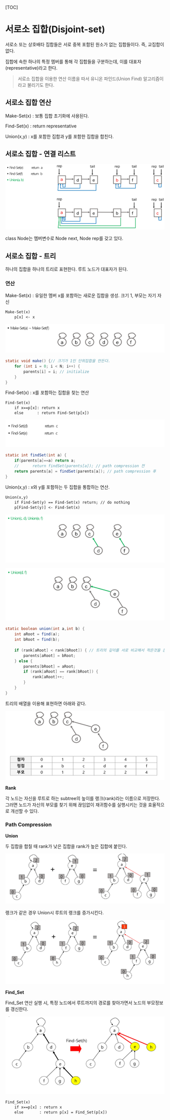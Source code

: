 [TOC]



# 서로소 집합(Disjoint-set)

서로소 또는 상호배타 집합들은 서로 중복 포함된 원소가 없는 집합들이다. 즉, 교집합이 없다.

집합에 속한 하나의 특정 멤버를 통해 각 집합들을 구분하는데, 이를 대표자(representative)라고 한다.



> 서로소 집합을 이용한 연산 이름을 따서 유니온 파인드(Union Find) 알고리즘이라고 불리기도 한다.



## 서로소 집합 연산

Make-Set(x) : 보통 집합 초기화에 사용된다.

Find-Set(x) : return representative

Union(x,y) : x를 포함한 집합과 y를 포함한 집합을 합친다.



## 서로소 집합 - 연결 리스트

![image-20210318101437300](images/image-20210318101437300.png) 

class Node는 멤버변수로 Node next, Node rep를 갖고 있다.



## 서로소 집합 - 트리

하나의 집합을 하나의 트리로 표현한다. 루트 노드가 대표자가 된다.



### 연산

Make-Set(x) : 유일한 멤버 x를 포함하는 새로운 집합을 생성. 크기 1, 부모는 자기 자신

```
Make-Set(x)
	p[x] <- x
```



![image-20210318103201055](images/image-20210318103201055.png)

```java
static void make() {// 크기가 1인 단위집합을 만든다.
    for (int i = 0; i < N; i++) {
        parents[i] = i; // initialize
    }
}
```







Find-Set(x) : x를 포함하는 집합을 찾는 연산

```
Find-Set(x)
	if x==p[x]: return x
	else      : return Find-Set(p[x])
```



![image-20210318103239171](images/image-20210318103239171.png) 

```java
static int findSet(int a) {
    if(parents[a]==a) return a;
    //		return findSet(parents[a]); // path compression 전 
    return parents[a] = findSet(parents[a]); // path compression 후 
}
```





Union(x,y) : x와 y를 포함하는 두 집합을 통합하는 연산.

```
Union(x,y)
	if Find-Set(y) == Find-Set(x) return; // do nothing
	p[Find-Set(y)] <- Find-Set(x)
```

 

![image-20210318103210312](images/image-20210318103210312.png) 

![image-20210318103224872](images/image-20210318103224872.png) 

```java
static boolean union(int a,int b) {
    int aRoot = find(a);
    int bRoot = find(b);

    if (rank[aRoot] < rank[bRoot]) { // 트리의 깊이를 서로 비교해서 작은것을 큰것아래에 붙인다.(트리의 깊이 최소화)
        parents[aRoot] = bRoot;
    } else {
        parents[bRoot] = aRoot;
        if (rank[aRoot] == rank[bRoot]) {
            rank[aRoot]++;
        }
    }
}
```



트리의 배열을 이용해 표현하면 아래와 같다.

![image-20210318103523137](images/image-20210318103523137.png) 

**Rank**

각 노드는 자신을 루트로 하는 subtree의 높이를 랭크(rank)라는 이름으로 저장한다. 그러면 노드가 자신의 부모를 찾기 위해 끊임없이 재귀함수를 실행시키는 것을 효율적으로 개선할 수 있다.



### Path Compression 

**Union**

두 집합을 합칠 때 rank가 낮은 집합을 rank가 높은 집합에 붙인다.

![image-20210318105114159](images/image-20210318105114159.png) 

랭크가 같은 경우 Union시 루트의 랭크를 증가시킨다.

![image-20210318112254427](images/image-20210318112254427.png) 

**Find_Set**

Find_Set 연산 실행 시, 특정 노드에서 루트까지의 경로를 찾아가면서 노드의 부모정보를 갱신한다.

![image-20210318112505926](images/image-20210318112505926.png) 

```
Find_Set(x)
	if x==p[x] : return x
	else       : return p[x] = Find_Set(p[x])
```



